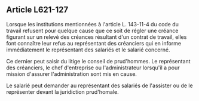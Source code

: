 Article L621-127
----
Lorsque les institutions mentionnées à l'article L. 143-11-4 du code du travail
refusent pour quelque cause que ce soit de régler une créance figurant sur un
relevé des créances résultant d'un contrat de travail, elles font connaître leur
refus au représentant des créanciers qui en informe immédiatement le
représentant des salariés et le salarié concerné.

Ce dernier peut saisir du litige le conseil de prud'hommes. Le représentant des
créanciers, le chef d'entreprise ou l'administrateur lorsqu'il a pour mission
d'assurer l'administration sont mis en cause.

Le salarié peut demander au représentant des salariés de l'assister ou de le
représenter devant la juridiction prud'homale.
